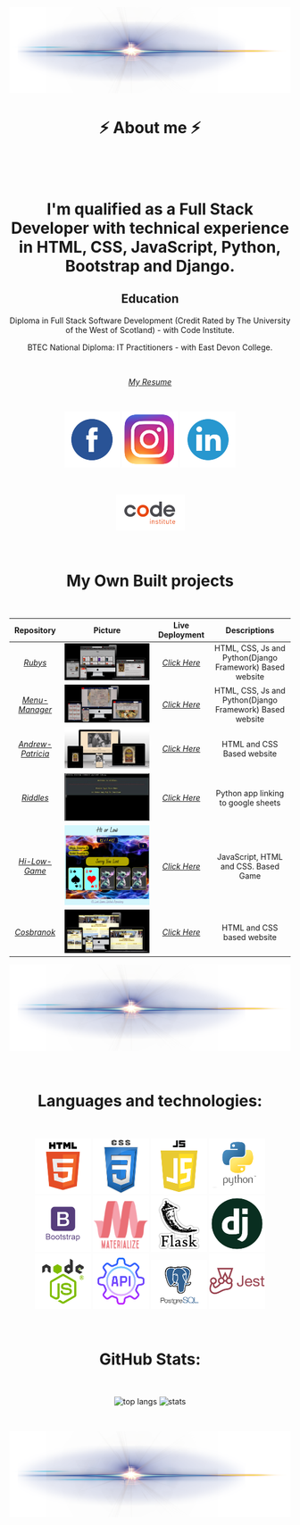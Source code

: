 
<p align="center">
  <img src="images/line.png">
</p>

<h1 align="center">
  ⚡  About me  ⚡
<h1>

<br>

<p align="center">
I'm qualified as a Full Stack Developer with technical experience in HTML, CSS, JavaScript, Python, Bootstrap and Django. 
</p>

<h2 align="center">
Education
</h2>

<p align="center">
Diploma in Full Stack Software Development (Credit Rated by The University of the West of Scotland) - with Code Institute.
</p>

<p align="center">
BTEC National Diploma: IT Practitioners - with East Devon College.
</p>

<br>

<div align="center">

[_My Resume_](https://a-croshaw.github.io/Andrew-CV/)

</div>

<br>

<div align="center">

[![Facebook](images/facebook.png)](https://www.facebook.com/andrew.croshaw.90) [![Instagram](images/instagram.png)](https://www.instagram.com/andrew.croshaw/) [![linkedin](images/linkedin.png)](https://www.linkedin.com/in/andrew-croshaw-b936a8259/)

</div>

<br>

<div align="center">

[![Code Institute](images/code-logo.png)](https://codeinstitute.net/ie/)

</div>

<br>

<h1 align="center">
  My Own Built projects
</h1>


<br>


| Repository     | Picture      |   Live Deployment  | Descriptions |
| :--------:     |    :----------:  |  :--------: | :-------------: |
|[_Rubys_](https://github.com/A-Croshaw/Rubys-23)|![Mock-up-Image](images/mockup4.png)|[_Click Here_](https://rubys-97a7171770c1.herokuapp.com/)|HTML, CSS, Js and Python(Django Framework) Based website|
|[_Menu-Manager_](https://github.com/A-Croshaw/Menu_Manager)|![Mock-up-Image](images/mockup3.png)|[_Click Here_](https://menu-manager-32aec1a9f4d5.herokuapp.com/)|HTML, CSS, Js and Python(Django Framework) Based website|
|[_Andrew-Patricia_](https://github.com/A-Croshaw/Andrew-Patricia)|![Mock-up-Image](images/mockup2.png)|[_Click Here_](https://a-croshaw.github.io/Andrew-Patricia/)|HTML and CSS Based website|
|[_Riddles_](https://github.com/A-Croshaw/Riddles)|![Game](images/game-gif.jpg)|[_Click Here_](https://ac-riddles.herokuapp.com/)|Python app linking to google sheets|
|[_Hi-Low-Game_](https://github.com/A-Croshaw/hi-low-game)|![Game](images/Game.png)|[_Click Here_](https://a-croshaw.github.io/hi-low-game/)| JavaScript, HTML and CSS. Based Game |
|[_Cosbranok_](https://github.com/A-Croshaw/cosbranok)|![Mock-up-Image](images/mockup1.png)|[_Click Here_](https://a-croshaw.github.io/cosbranok/)|HTML and CSS based website|


<p align="center">
  <img src="images/line.png">
</p>

<br>

<h1 align="center">
  Languages and technologies:
</h1>

<br>

<p align="center">
  <img src="images/html.png" alt="HTML 5">
  <img src="images/css.png" alt="CSS 3">
  <img src="images/js.png" alt="JavaScript 5">
  <img src="images/python.png" alt="Python">
  <img src="images/bootstrap.png" alt="Bootstrap">
  <img src="images/Materialize.png" alt="Materialize">
  <img src="images/flask.png" alt="Flask">
  <img src="images/django.png" alt="django">
  <img src="images/node.png" alt="node">
  <img src="images/api.png" alt="api">
  <img src="images/PostgreSql.png" alt="PostgreSql">
  <img src="images/jest.png" alt="jest">
</p>

<br>

<h1 align="center">
  GitHub Stats:
</h1>

<br>

<p align="center">
  <img width="" height="150" src="https://github-readme-stats.vercel.app/api/top-langs/?username=A-Croshaw&layout=compact&theme=transparent" alt="top langs">
   <img width="" height="150" src="https://github-readme-stats.vercel.app/api?username=A-Croshaw&show_icons=true&theme=transparent"  alt="stats">
</p>

<br>

<p align="center">
  <img src="images/line.png">
</p>

<br>


 


<!--
Here are some ideas to get you started:

- 🔭 I’m currently working on ...

- 👯 I’m looking to collaborate on ...
- 🤔 I’m looking for help with ...
- 💬 Ask me about ...
- 📫 How to reach me: ...
- 😄 Pronouns: ...
- ⚡ Fun fact: ...
- 📫 

-->

